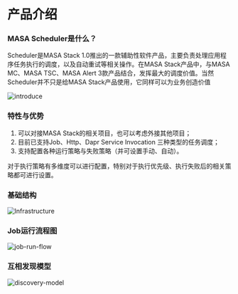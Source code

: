 # 产品介绍

### MASA Scheduler是什么？

Scheduler是MASA Stack 1.0推出的一款辅助性软件产品，主要负责处理应用程序任务执行的调度，以及自动重试等相关操作。在MASA Stack产品中，与MASA MC、MASA TSC、MASA Alert 3款产品结合，发挥最大的调度价值。当然Scheduler并不只是给MASA Stack产品使用，它同样可以为业务创造价值

![introduce](http://cdn.masastack.com/stack/doc/scheduler/introduce.png)

### 特性与优势

   1. 可以对接MASA Stack的相关项目，也可以考虑外接其他项目；
   2. 目前已支持Job、Http、Dapr Service Invocation 三种类型的任务调度；
   3. 支持配置各种运行策略与失败策略（并可设置手动、自动）。

对于执行策略有多维度可以进行配置，特别对于执行优先级、执行失败后的相关策略都可进行设置。

### 基础结构
![Infrastructure](http://cdn.masastack.com/stack/doc/scheduler/Infrastructurei.png)

### Job运行流程图
![job-run-flow](http://cdn.masastack.com/stack/doc/scheduler/job-run-flow.png)

### 互相发现模型
![discovery-model](http://cdn.masastack.com/stack/doc/scheduler/discovery-model.png)
